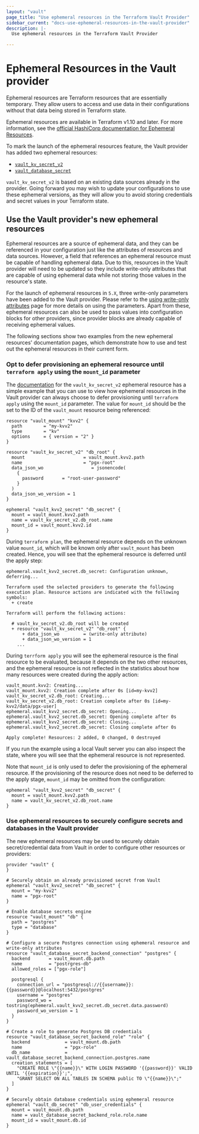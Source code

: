 ```yaml
---
layout: "vault"
page_title: "Use ephemeral resources in the Terraform Vault Provider"
sidebar_current: "docs-use-ephemeral-resources-in-the-vault-provider"
description: |-
  Use ephemeral resources in the Terraform Vault Provider

---
```


# Ephemeral Resources in the Vault provider

Ephemeral resources are Terraform resources that are essentially temporary. They allow users to access
and use data in their configurations without that data being stored in Terraform state.

Ephemeral resources are available in Terraform v1.10 and later. For more information, see the 
[official HashiCorp documentation for Ephemeral Resources](https://developer.hashicorp.com/terraform/language/resources/ephemeral).

To mark the launch of the ephemeral resources feature, the Vault provider has added two ephemeral resources:
- [`vault_kv_secret_v2`](https://registry.terraform.io/providers/hashicorp/vault/latest/docs/ephemeral-resources/kv_secret_v2)
- [`vault_database_secret`](https://registry.terraform.io/providers/hashicorp/vault/latest/docs/ephemeral-resources/database_secret)

`vault_kv_secret_v2` is based on an existing data sources already in the provider. Going forward
you may wish to update your configurations to use these ephemeral versions, as they will allow you
to avoid storing credentials and secret values in your Terraform state.

## Use the Vault provider's new ephemeral resources

Ephemeral resources are a source of ephemeral data, and they can be referenced in your
configuration just like the attributes of resources and data sources. However, a field that
references an ephemeral resource must be capable of handling ephemeral data. Due to this, resources
in the Vault provider will need to be updated so they include write-only attributes that are
capable of using ephemeral data while not storing those values in the resource's state.

For the launch of ephemeral resources in `5.X`, three write-only parameters have been added to the Vault provider.
Please refer to the [using write-only attributes](https://registry.terraform.io/providers/hashicorp/vault/latest/docs/guides/using_write_only_attributes)
page for more details on using the parameters. Apart from these, ephemeral resources can also be used
to pass values into configuration blocks for other providers, since provider blocks are already capable
of receiving ephemeral values.

The following sections show two examples from the new ephemeral resources' documentation pages, which demonstrate
how to use and test out the ephemeral resources in their current form.


### Opt to defer provisioning an ephemeral resource until `terraform apply` using the `mount_id` parameter

The [documentation](https://registry.terraform.io/providers/hashicorp/vault/latest/docs/ephemeral-resources/kv_secret_v2)
for the `vault_kv_secret_v2` ephemeral resource has a simple example that you can use to view how ephemeral resources
in the Vault provider can always choose to defer provisioning until `terraform apply` using the `mount_id` parameter.
The value for `mount_id` should be the set to the ID of the `vault_mount` resource being referenced:

```hcl
resource "vault_mount" "kvv2" {
  path        = "my-kvv2"
  type        = "kv"
  options     = { version = "2" }
}

resource "vault_kv_secret_v2" "db_root" {
  mount                      = vault_mount.kvv2.path
  name                       = "pgx-root"
  data_json_wo                  = jsonencode(
    {
      password       = "root-user-password"
    }
  )
  data_json_wo_version = 1
}

ephemeral "vault_kvv2_secret" "db_secret" {
  mount = vault_mount.kvv2.path
  name = vault_kv_secret_v2.db_root.name
  mount_id = vault_mount.kvv2.id
}
```

During `terraform plan`, the ephemeral resource depends on the unknown value `mount_id`, which will
be known only after `vault_mount` has been created. Hence, you will see that the ephemeral resource
is deferred until the apply step:

```
ephemeral.vault_kvv2_secret.db_secret: Configuration unknown, deferring...

Terraform used the selected providers to generate the following execution plan. Resource actions are indicated with the following symbols:
  + create

Terraform will perform the following actions:

  # vault_kv_secret_v2.db_root will be created
  + resource "vault_kv_secret_v2" "db_root" {
      + data_json_wo         = (write-only attribute)
      + data_json_wo_version = 1
    ...
```

During `terrform apply` you will see the ephemeral resource is the final resource to be evaluated, because
it depends on the two other resources, and the ephemeral resource is not reflected in the statistics
about how many resources were created during the apply action:

```
vault_mount.kvv2: Creating...
vault_mount.kvv2: Creation complete after 0s [id=my-kvv2]
vault_kv_secret_v2.db_root: Creating...
vault_kv_secret_v2.db_root: Creation complete after 0s [id=my-kvv2/data/pgx-user]
ephemeral.vault_kvv2_secret.db_secret: Opening...
ephemeral.vault_kvv2_secret.db_secret: Opening complete after 0s
ephemeral.vault_kvv2_secret.db_secret: Closing...
ephemeral.vault_kvv2_secret.db_secret: Closing complete after 0s

Apply complete! Resources: 2 added, 0 changed, 0 destroyed
```

If you run the example using a local Vault server you can also inspect the state, where you will
see that the ephemeral resource is not represented.

Note that `mount_id` is only used to defer the provisioning of the ephemeral resource. 
If the provisioning of the resource does not need to be deferred to the apply stage, `mount_id` may
be omitted from the configuration:

```hcl
ephemeral "vault_kvv2_secret" "db_secret" {
  mount = vault_mount.kvv2.path
  name = vault_kv_secret_v2.db_root.name
}
```


### Use ephemeral resources to securely configure secrets and databases in the Vault provider

The new ephemeral resources may be used to securely obtain secret/credential data from Vault
in order to configure other resources or providers:

```hcl
provider "vault" {
}

# Securely obtain an already provisioned secret from Vault
ephemeral "vault_kvv2_secret" "db_secret" {
  mount = "my-kvv2"
  name = "pgx-root"
}

# Enable database secrets engine
resource "vault_mount" "db" {
  path = "postgres"
  type = "database"
}

# Configure a secure Postgres connection using ephemeral resource and write-only attributes
resource "vault_database_secret_backend_connection" "postgres" {
  backend       = vault_mount.db.path
  name          = "postrgres-db"
  allowed_roles = ["pgx-role"]

  postgresql {
    connection_url = "postgresql://{{username}}:{{password}}@localhost:5432/postgres"
    username = "postgres"
    password_wo = tostring(ephemeral.vault_kvv2_secret.db_secret.data.password)
    password_wo_version = 1
  }
}

# Create a role to generate Postgres DB credentials
resource "vault_database_secret_backend_role" "role" {
  backend             = vault_mount.db.path
  name                = "pgx-role"
  db_name             = vault_database_secret_backend_connection.postgres.name
  creation_statements = [
    "CREATE ROLE \"{{name}}\" WITH LOGIN PASSWORD '{{password}}' VALID UNTIL '{{expiration}}';",
    "GRANT SELECT ON ALL TABLES IN SCHEMA public TO \"{{name}}\";"
  ]
}

# Securely obtain database credentials using ephemeral resource
ephemeral "vault_db_secret" "db_user_credentials" {
  mount = vault_mount.db.path
  name = vault_database_secret_backend_role.role.name
  mount_id = vault_mount.db.id
}
```